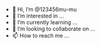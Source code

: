 - 👋 Hi, I’m @123456mu-mu
- 👀 I’m interested in ...
- 🌱 I’m currently learning ...
- 💞️ I’m looking to collaborate on ...
- 📫 How to reach me ...

<!---
123456mu-mu/123456mu-mu is a ✨ special ✨ repository because its `README.md` (this file) appears on your GitHub profile.
You can click the Preview link to take a look at your changes.
--->
